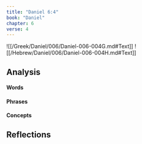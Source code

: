 ```yaml
---
title: "Daniel 6:4"
book: "Daniel"
chapter: 6
verse: 4
---
```

![[/Greek/Daniel/006/Daniel-006-004G.md#Text]]
![[/Hebrew/Daniel/006/Daniel-006-004H.md#Text]]

## Analysis

#### Words

#### Phrases

#### Concepts

## Reflections
